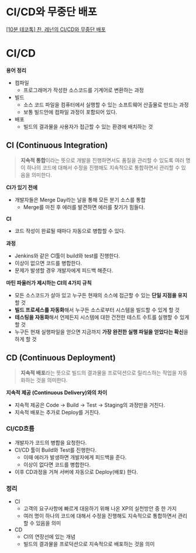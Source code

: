 # CI/CD와 무중단 배포

[[10분 테코톡] 찬, 레넌의 CI/CD와 무중단 배포](http://youtube.com/watch?v=sIPU_VkrguI&list=PLkfxusmKmLsNDGmER2tmrslpPOTfKhE7j&index=109&t=240s)

# CI/CD

**용어 정리**

- 컴파일
    - 프로그래머가 작성한 소스코드를 기계어로 변환하는 과정
- 빌드
    - 소스 코드 파일을 컴퓨터에서 실행할 수 있는 소프트웨어 산출물로 만드는 과정
    - 보통 빌드안에 컴파일 과정이 포함되어 있다.
- 배포
    - 빌드의 결과물을 사용자가 접근할 수 있는 환경에 배치하는 것

## CI (Continuous Integration)

> **지속적 통합**이라는 뜻으로 개발을 진행하면서도 품질을 관리할 수 있도록 여러 명이 하나의 코드에 대해서 수정을 진행해도 지속적으로 통합하면서 관리할 수 있음을 의미한다.
> 

**CI가 있기 전에**

- 개발자들은 Merge Day라는 날을 통해 모든 분기 소스를 통합
    - Merge를 마친 후 에러를 발견하면 에러를 찾기가 힘들다.

**CI**

- 코드 작성이 완료될 때마다 자동으로 병합할 수 있다.

**과정**

- Jenkins와 같은 CI툴이 build와 test를 진행한다.
- 이상이 없으면 코드를 병합한다.
- 문제가 발생할 경우 개발자에게 피드백 해준다.

**마틴 파울러가 제시하는 CI의 4가지 규칙**

- 모든 소스코드가 살아 있고 누구든 현재의 소스에 접근할 수 있는 **단일 지점을 유지** 할 것
- **빌드 프로세스를 자동화**해서 누구든 소스로부터 시스템을 빌드할 수 있게 할 것
- **테스팅을 자동화**해서 언제든지 시스템에 대한 건전한 테스트 수트를 실행할 수 있게 할 것
- 누구든 현재 실행파일을 얻으면 지금까지 **가장 완전한 실행 파일을 얻었다는 확신**을 하게 할 것

## CD (Continuous Deployment)

> **지속적 배포**라는 뜻으로 빌드의 결과물을 프로덕션으로 릴리스하는 작업을 자동화하는 것을 의미한다.
> 

**지속적 제공 (Continuous Delivery)와의 차이**

- 지속적 제공은 Code → Build → Test → Staging의 과정만을 거친다.
- 지속적 배포는 추가로 Deploy를 거친다.
    
    

### CI/CD흐름

- 개발자가 코드의 병합을 요청한다.
- CI/CD 툴이 Build와 Test를 진행한다.
    - 이때 에러가 발생하면 개발자에게 피드백을 준다.
    - 이상이 없다면 코드를 병합한다.
- 이후 CD과정을 거쳐 서버에 자동으로 Deploy(배포) 한다.

### 정리

- CI
    - 고객의 요구사항에 빠르게 대응하기 위해 나온 XP의 실천방안 중 한 가지
    - 여러 명이 하나의 코드에 대해서 수정을 진행해도 지속적으로 통합하면서 관리할 수 있음을 의미
- CD
    - CI의 연장선에 있는 개념
    - 빌드의 결과물을 프로덕션으로 지속적으로 배포하는 것을 의미